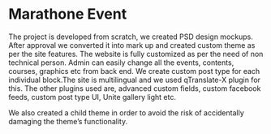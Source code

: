 # Marathone Event

The project is developed from scratch, we created PSD design mockups. After approval we converted it into mark up and created custom theme as per the site features.
The website is fully customized as per the need of non technical person. Admin can easily change all the events, contents, courses, graphics etc from back end. We create custom post type for each individual block.The site is multilingual and we used qTranslate-X plugin for this. The other plugins used are, advanced custom fields, custom facebook feeds, custom post type UI, Unite gallery light etc.

We also created a child theme in order to avoid the risk of accidentally damaging the theme’s functionality.

